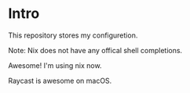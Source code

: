# Intro

This repository stores my configuretion.

Note: Nix does not have any offical shell completions.

Awesome! I'm using nix now.

Raycast is awesome on macOS.
